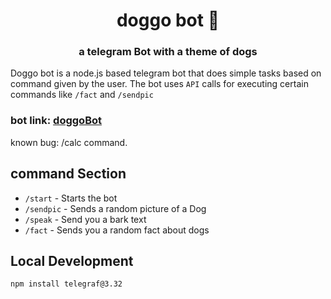 # <h1 align="center">doggo bot :dog:</h1>
### <p align=center>a telegram Bot with a theme of dogs</P>


Doggo bot is a node.js based telegram bot that does simple tasks based on command given by the user. The bot uses `API` calls for executing certain commands like `/fact` and `/sendpic`


### bot link: [doggoBot](https://t.me/doggoinfogetbot)

known bug: /calc command.


## command Section
 * `/start` - Starts the bot
 * `/sendpic` - Sends a random picture of a Dog
 * `/speak` - Send you a bark text
 * `/fact` - Sends you a random fact about dogs
 
 
 ## Local Development
 
 ``` npm install telegraf@3.32 ```
